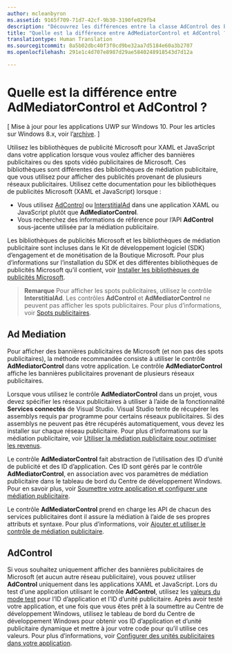 ```yaml
---
author: mcleanbyron
ms.assetid: 9165f709-71d7-42cf-9b30-3190fe029fb4
description: "Découvrez les différences entre la classe AdControl des bibliothèques de publicités Microsoft et la classe AdMediatorControl des bibliothèques de médiation publicitaire."
title: "Quelle est la différence entre AdMediatorControl et AdControl ?"
translationtype: Human Translation
ms.sourcegitcommit: 8a5b02dbc40f3f0cd9be32aa7d5184e60a3b2707
ms.openlocfilehash: 291e1c4d707e8987d29ae5840248918543d7d12a

---
```


# Quelle est la différence entre AdMediatorControl et AdControl ?


\[ Mise à jour pour les applications UWP sur Windows 10. Pour les articles sur Windows 8.x, voir l’[archive](http://go.microsoft.com/fwlink/p/?linkid=619132). \]

Utilisez les bibliothèques de publicité Microsoft pour XAML et JavaScript dans votre application lorsque vous voulez afficher des bannières publicitaires ou des spots vidéo publicitaires de Microsoft. Ces bibliothèques sont différentes des bibliothèques de médiation publicitaire, que vous utilisez pour afficher des publicités provenant de plusieurs réseaux publicitaires. Utilisez cette documentation pour les bibliothèques de publicités Microsoft (XAML et JavaScript) lorsque :

* Vous utilisez [AdControl](https://msdn.microsoft.com/library/windows/apps/microsoft.advertising.winrt.ui.adcontrol.aspx) ou [InterstitialAd](https://msdn.microsoft.com/library/windows/apps/microsoft.advertising.winrt.ui.interstitialad.aspx) dans une application XAML ou JavaScript plutôt que **AdMediatorControl**.
* Vous recherchez des informations de référence pour l’API **AdControl** sous-jacente utilisée par la médiation publicitaire.

Les bibliothèques de publicités Microsoft et les bibliothèques de médiation publicitaire sont incluses dans le Kit de développement logiciel (SDK) d’engagement et de monétisation de la Boutique Microsoft. Pour plus d’informations sur l’installation du SDK et des différentes bibliothèques de publicités Microsoft qu’il contient, voir [Installer les bibliothèques de publicités Microsoft](install-the-microsoft-advertising-libraries.md).

>**Remarque** Pour afficher les spots publicitaires, utilisez le contrôle **InterstitialAd**. Les contrôles **AdControl** et **AdMediatorControl** ne peuvent pas afficher les spots publicitaires. Pour plus d’informations, voir [Spots publicitaires](interstitial-ads.md).

 

## Ad Mediation


Pour afficher des bannières publicitaires de Microsoft (et non pas des spots publicitaires), la méthode recommandée consiste à utiliser le contrôle **AdMediatorControl** dans votre application. Le contrôle **AdMediatorControl** affiche les bannières publicitaires provenant de plusieurs réseaux publicitaires.

Lorsque vous utilisez le contrôle **AdMediatorControl** dans un projet, vous devez spécifier les réseaux publicitaires à utiliser à l’aide de la fonctionnalité **Services connectés** de Visual Studio. Visual Studio tente de récupérer les assemblys requis par programme pour certains réseaux publicitaires. Si des assemblys ne peuvent pas être récupérés automatiquement, vous devez les installer sur chaque réseau publicitaire. Pour plus d’informations sur la médiation publicitaire, voir [Utiliser la médiation publicitaire pour optimiser les revenus](use-ad-mediation-to-maximize-revenue.md).

Le contrôle **AdMediatorControl** fait abstraction de l’utilisation des ID d’unité de publicité et des ID d’application. Ces ID sont gérés par le contrôle **AdMediatorControl**, en association avec vos paramètres de médiation publicitaire dans le tableau de bord du Centre de développement Windows. Pour en savoir plus, voir [Soumettre votre application et configurer une médiation publicitaire](submit-your-app-and-configure-ad-mediation.md).

Le contrôle **AdMediatorControl** prend en charge les API de chacun des services publicitaires dont il assure la médiation à l’aide de ses propres attributs et syntaxe. Pour plus d’informations, voir [Ajouter et utiliser le contrôle de médiation publicitaire](add-and-use-the-ad-mediator-control.md).

## AdControl


Si vous souhaitez uniquement afficher des bannières publicitaires de Microsoft (et aucun autre réseau publicitaire), vous pouvez utiliser **AdControl** uniquement dans les applications XAML et JavaScript. Lors du test d’une application utilisant le contrôle **AdControl**, utilisez les [valeurs du mode test](test-mode-values.md) pour l’ID d’application et l’ID d’unité publicitaire. Après avoir testé votre application, et une fois que vous êtes prêt à la soumettre au Centre de développement Windows, utilisez le tableau de bord du Centre de développement Windows pour obtenir vos ID d’application et d’unité publicitaire dynamique et mettre à jour votre code pour qu’il utilise ces valeurs. Pour plus d’informations, voir [Configurer des unités publicitaires dans votre application](set-up-ad-units-in-your-app.md).

 

 



<!--HONumber=Jun16_HO4-->


